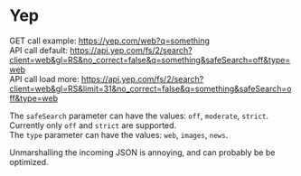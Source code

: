 # Yep

GET call example: https://yep.com/web?q=something  
API call default: https://api.yep.com/fs/2/search?client=web&gl=RS&no_correct=false&q=something&safeSearch=off&type=web  
API call load more: https://api.yep.com/fs/2/search?client=web&gl=RS&limit=31&no_correct=false&q=something&safeSearch=off&type=web

The `safeSearch` parameter can have the values: `off`, `moderate`, `strict`. Currently only `off` and `strict` are supported.  
The `type` parameter can have the values: `web`, `images`, `news`.

Unmarshalling the incoming JSON is annoying, and can probably be be optimized.